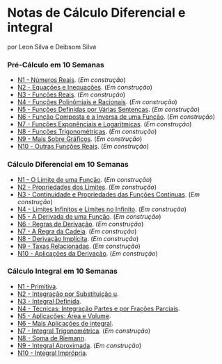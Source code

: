 # Notas de Cálculo Diferencial e integral

por Leon Silva e Deibsom Silva


### Pré-Cálculo em 10 Semanas 
- [N1 - Números Reais](https://ldsufrpe.github.io/calculo/SS1). (*Em construção*)
- [N2 - Equações e Inequações](https://ldsufrpe.github.io/calculo/SS1). (*Em construção*)
- [N3 - Funções Reais](https://ldsufrpe.github.io/calculo/SS1). (*Em construção*)
- [N4 - Funções Polinômiais e Racionais](https://ldsufrpe.github.io/calculo/SS1). (*Em construção*)
- [N5 - Funções Definidas por Várias Sentenças](https://ldsufrpe.github.io/calculo/SS1). (*Em construção*)
- [N6 - Função Composta e a Inversa de uma Função](https://ldsufrpe.github.io/calculo/SS1). (*Em construção*)
- [N7 - Funções Exponênciais e Logaritmicas](https://ldsufrpe.github.io/calculo/SS1). (*Em construção*)
- [N8 - Funções Trigonométricas](https://ldsufrpe.github.io/calculo/SS1). (*Em construção*)
- [N9 - Mais Sobre Gráficos](https://ldsufrpe.github.io/calculo/SS1). (*Em construção*)
- [N10 - Outras Funções Reais](https://ldsufrpe.github.io/calculo/SS1). (*Em construção*)





### Cálculo Diferencial em 10 Semanas
- [N1 - O Limite de uma Função](https://ldsufrpe.github.io/calculo/SS1). (*Em construção*)
- [N2 - Propriedades dos Limites](https://ldsufrpe.github.io/calculo/SS1). (*Em construção*)
- [N3 - Continuidade e Propriedades das Funções Contínuas](https://ldsufrpe.github.io/calculo/SS1). (*Em construção*) 
- [N4 - Limites Infinitos e Limites no Infinito](https://ldsufrpe.github.io/calculo/SS1). (*Em construção*) 
- [N5 - A Derivada de uma Função](https://ldsufrpe.github.io/calculo/SS1). (*Em construção*) 
- [N6 - Regras de Derivação](https://ldsufrpe.github.io/calculo/SS1). (*Em construção*) 
- [N7 - A Regra da Cadeia](https://ldsufrpe.github.io/calculo/SS1). (*Em construção*) 
- [N8 - Derivação Implícita](https://ldsufrpe.github.io/calculo/SS1). (*Em construção*) 
- [N9 - Taxas Relacionadas](https://ldsufrpe.github.io/calculo/SS1). (*Em construção*) 
- [N10 - Aplicações da Derivação](https://ldsufrpe.github.io/calculo/SS1). (*Em construção*) 





### Cálculo Integral em 10 Semanas


- [N1 - Primitiva](https://ldsufrpe.github.io/calculo/N1/).
- [N2 - Integração por Substituição u](https://ldsufrpe.github.io/calculo/N2/).
- [N3 - Integral Definida](https://ldsufrpe.github.io/calculo/N3/).
- [N4 - Técnicas: Integração Partes e por Frações Parciais](https://ldsufrpe.github.io/calculo/N4/).
- [N5 - Aplicações: Área e Volume](https://ldsufrpe.github.io/calculo/N5/).
- [N6 - Mais Aplicações de integral](https://ldsufrpe.github.io/calculo/N6/). 
- [N7 - Integral Trigonométrica](https://ldsufrpe.github.io/calculo/N7/). (*Em construção*)
- [N8 - Soma de Riemann](https://ldsufrpe.github.io/calculo/N8/).
- [N9 - Integral Aproximada](https://ldsufrpe.github.io/calculo/N9/). (*Em construção*)
- [N10 - Integral Imprópria](https://ldsufrpe.github.io/calculo/N10/).

